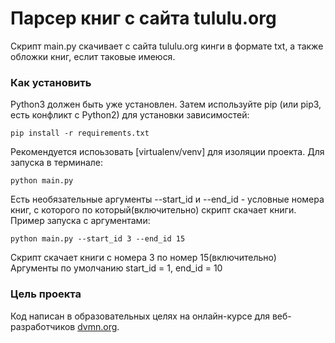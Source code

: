 # Парсер книг с сайта tululu.org
Скрипт main.py скачивает с сайта tululu.org кинги в формате txt, а также обложки книг, еслит таковые имеюся.

### Как установить
Python3 должен быть уже установлен. Затем используйте pip (или pip3, есть конфликт с Python2) для установки зависимостей:
```
pip install -r requirements.txt
```
Рекомендуется испоьзовать [virtualenv/venv] для изоляции проекта.
Для запуска в терминале:
```
python main.py
```
Есть необязательные аргументы --start_id и --end_id - условные номера книг, с которого по который(включительно) скрипт скачает книги.
Пример запуска с аргументами:

```
python main.py --start_id 3 --end_id 15
```
Скрипт скачает книги с номера 3 по номер 15(включительно)
Аргументы по умолчанию start_id = 1, end_id =  10

### Цель проекта
Код написан в образовательных целях на онлайн-курсе для веб-разработчиков [dvmn.org](https://dvmn.org/).
